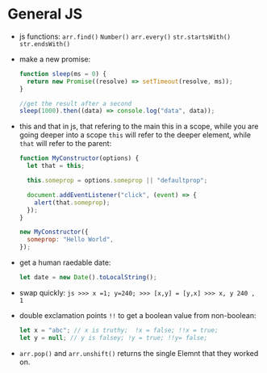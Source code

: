 # General JS

- js functions: `arr.find()` `Number()` `arr.every()` `str.startsWith()` `str.endsWith()`
- make a new promise:

  ```js
  function sleep(ms = 0) {
    return new Promise((resolve) => setTimeout(resolve, ms));
  }

  //get the result after a second
  sleep(1000).then((data) => console.log("data", data));
  ```

- this and that in js, that refering to the main this in a scope, while you are going deeper into a scope `this` will refer to the deeper element, while `that` will refer to the parent:

  ```javascript
  function MyConstructor(options) {
    let that = this;

    this.someprop = options.someprop || "defaultprop";

    document.addEventListener("click", (event) => {
      alert(that.someprop);
    });
  }

  new MyConstructor({
    someprop: "Hello World",
  });
  ```

- get a human raedable date:

  ```js
  let date = new Date().toLocalString();
  ```

- swap quickly:
  `js >>> x =1; y=240; >>> [x,y] = [y,x] >>> x, y 240 , 1`

- double exclamation points `!!` to get a boolean value from non-boolean:
  ```js
  let x = "abc"; // x is truthy;  !x = false; !!x = true;
  let y = null; // y is falsey; !y = true; !!y= false;
  ```

* `arr.pop()` and `arr.unshift()` returns the single Elemnt that they worked on.
